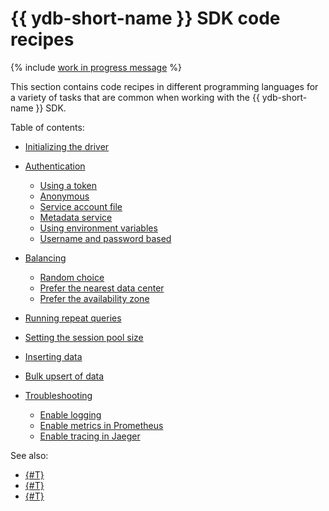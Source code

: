 # {{ ydb-short-name }} SDK code recipes

{% include [work in progress message](_includes/addition.md) %}

This section contains code recipes in different programming languages for a variety of tasks that are common when working with the {{ ydb-short-name }} SDK.

Table of contents:

- [Initializing the driver](init.md)
- [Authentication](auth.md)
  
  - [Using a token](auth-access-token.md)
  - [Anonymous](auth-anonymous.md)
  - [Service account file](auth-service-account.md)
  - [Metadata service](auth-metadata.md)
  - [Using environment variables](auth-env.md)
  - [Username and password based](auth-static.md)

- [Balancing](balancing.md)

  - [Random choice](balancing-random-choice.md)
  - [Prefer the nearest data center](balancing-prefer-local.md)
  - [Prefer the availability zone](balancing-prefer-location.md)
  
- [Running repeat queries](retry.md)
- [Setting the session pool size](session-pool-limit.md)
- [Inserting data](upsert.md)
- [Bulk upsert of data](bulk-upsert.md)
- [Troubleshooting](debug.md)

  - [Enable logging](debug-logs.md)
  - [Enable metrics in Prometheus](debug-prometheus.md)
  - [Enable tracing in Jaeger](debug-jaeger.md)

See also:

- [{#T}](../../dev/index.md)
- [{#T}](../../dev/example-app/index.md)
- [{#T}](../../reference/ydb-sdk/index.md)